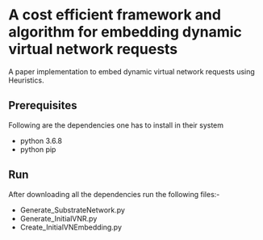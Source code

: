# A cost efficient framework and algorithm for embedding dynamic virtual network requests

A paper implementation to embed dynamic virtual network requests using Heuristics.

## Prerequisites

Following are the dependencies one has to install in their system
 - python 3.6.8 
 - python pip

## Run
After downloading all the dependencies run the following files:-

- Generate_SubstrateNetwork.py
- Generate_InitialVNR.py
- Create_InitialVNEmbedding.py